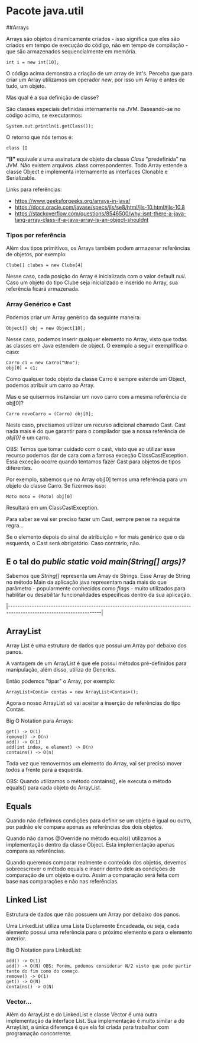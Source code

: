 # Pacote java.util

##Arrays

Arrays são objetos dinamicamente criados - isso significa que eles são criados em tempo de execução do
código, não em tempo de compilação - que são armazenados sequencialmente em memória. 

    int i = new int[10];

O código acima demonstra a criação de um array de int's. Perceba que para criar um Array utilizamos um
operador *new*, por isso um Array é antes de tudo, um objeto. 

Mas qual é a sua definição de classe?

São classes especiais definidas internamente na JVM. Baseando-se no código acima, se executarmos: 

    System.out.println(i.getClass());

O retorno que nós temos é: 

    class [I

**"[I"** equivale a uma assinatura de objeto da classe *Class* "predefinida" na JVM. Não existem arquivos .class correspondentes. 
Todo Array estende a classe Object e implementa internamente as interfaces Clonable e Serializable.

Links para referências:

- https://www.geeksforgeeks.org/arrays-in-java/
- https://docs.oracle.com/javase/specs/jls/se8/html/jls-10.html#jls-10.8
- https://stackoverflow.com/questions/8546500/why-isnt-there-a-java-lang-array-class-if-a-java-array-is-an-object-shouldnt

### Tipos por referência

Além dos tipos primitivos, os Arrays também podem armazenar referências de objetos, por exemplo:

    Clube[] clubes = new Clube[4]

Nesse caso, cada posição do Array é inicializada com o valor default *null*. Caso um objeto do tipo Clube seja 
inicializado e inserido no Array, sua referência ficará armazenada.

### Array Genérico e Cast

Podemos criar um Array genérico da seguinte maneira:

    Object[] obj = new Object[10];

Nesse caso, podemos inserir qualquer elemento no Array, visto que todas as classes em Java estendem de object. O exemplo
a seguir exemplifica o caso:

    Carro c1 = new Carro("Uno");
    obj[0] = c1;

Como qualquer todo objeto da classe Carro é sempre estende um Object, podemos atribuir um carro ao Array. 

Mas e se quisermos instanciar um novo carro com a mesma referência de obj[0]?

    Carro novoCarro = (Carro) obj[0];

Neste caso, precisamos utilizar um recurso adicional chamado Cast. Cast nada mais é do que garantir para o compilador 
que a nossa referência de *obj[0]* é um carro. 

OBS: Temos que tomar cuidado com o cast, visto que ao utilizar esse recurso podemos dar de cara com a famosa exceção
ClassCastException. Essa exceção ocorre quando tentamos fazer Cast para objetos de tipos diferentes. 

Por exemplo, sabemos que no Array obj[0] temos uma referência para um objeto da classe Carro. Se fizermos isso:

    Moto moto = (Moto) obj[0]

Resultará em um ClassCastException.

Para saber se vai ser preciso fazer um Cast, sempre pense na seguinte regra... 

Se o elemento depois do sinal de atribuição *=* for mais genérico que o da esquerda, o Cast será obrigatório. Caso 
contrário, não.

## E o tal do *public static void main(String[] args)?*

Sabemos que *String[]* representa um Array de Strings. Esse Array de String no método Main da aplicação java representam
nada mais do que parâmetro - popularmente conhecidos como *flags* - muito utilizados para habilitar ou desabilitar 
funcionalidades específicas dentro da sua aplicação.

|---------------------------------------------------------------------------------------------------------------------|
## ArrayList

Array List é uma estrutura de dados que possui um Array por debaixo dos panos.

A vantagem de um ArrayList é que ele possui métodos pré-definidos para manipulação, além disso,
utiliza de Generics.

Então podemos "tipar" o Array, por exemplo:
    
    ArrayList<Conta> contas = new ArrayList<Contas>();

Agora o nosso ArrayList só vai aceitar a inserção de referências do tipo Contas.

Big O Notation para Arrays:

    get() -> O(1)
    remove() -> O(n)
    add() -> O(1)
    add(int index, e element) -> O(n)
    contains() -> O(n)

Toda vez que removermos um elemento do Array, vai ser preciso mover todos a frente para a esquerda.

OBS: Quando utilizamos o método contains(), ele executa o método equals() para cada objeto do ArrayList. 

## Equals

Quando não definimos condições para definir se um objeto é igual ou outro, por padrão ele compara apenas as
referências dos dois objetos. 

Quando não damos @Override no método equals() utilizamos a implementação dentro da classe Object.
Esta implementação apenas compara as referências.

Quando queremos comparar realmente o conteúdo dos objetos, devemos sobreescrever o método equals e inserir dentro dele 
as condições de comparação de um objeto e outro. Assim a comparação será feita com base nas comparações e não nas 
referências.

## Linked List

Estrutura de dados que não possuem um Array por debaixo dos panos.

Uma LinkedList utiliza uma Lista Duplamente Encadeada, ou seja, cada elemento possui uma referência para o próximo 
elemento e para o elemento anterior. 

Big O Notation para LinkedList:

    add() -> O(1)
    add() -> O(N) OBS: Porém, podemos considerar N/2 visto que pode partir tanto do fim como do começo.
    remove() -> O(1)
    get() -> O(N)
    contains() -> O(N)

### Vector...

Além do ArrayList e do LinkedList e classe Vector é uma outra implementação da interface List. Sua implementação é muito
similar a do ArrayList, a única diferença é que ela foi criada para trabalhar com programação concorrente. 